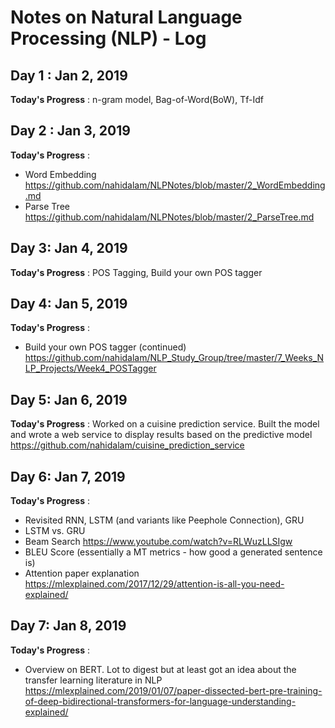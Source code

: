 # Notes on Natural Language Processing (NLP) - Log

## Day 1 : Jan 2, 2019

**Today's Progress** : n-gram model, Bag-of-Word(BoW), Tf-Idf

## Day 2 : Jan 3, 2019

**Today's Progress** :
- Word Embedding https://github.com/nahidalam/NLPNotes/blob/master/2_WordEmbedding.md
- Parse Tree https://github.com/nahidalam/NLPNotes/blob/master/2_ParseTree.md

## Day 3: Jan 4, 2019

**Today's Progress** : POS Tagging, Build your own POS tagger

## Day 4: Jan 5, 2019
**Today's Progress** :
- Build your own POS tagger (continued) https://github.com/nahidalam/NLP_Study_Group/tree/master/7_Weeks_NLP_Projects/Week4_POSTagger

## Day 5: Jan 6, 2019
**Today's Progress** : Worked on a cuisine prediction service. Built the model and wrote a web service to display results based on the predictive model https://github.com/nahidalam/cuisine_prediction_service

## Day 6: Jan 7, 2019
**Today's Progress** :

- Revisited RNN, LSTM (and variants like Peephole Connection), GRU
- LSTM vs. GRU
- Beam Search https://www.youtube.com/watch?v=RLWuzLLSIgw
- BLEU Score (essentially a MT metrics - how good a generated sentence is)
- Attention paper explanation https://mlexplained.com/2017/12/29/attention-is-all-you-need-explained/

## Day 7: Jan 8, 2019
**Today's Progress** :
- Overview on BERT. Lot to digest but at least got an idea about the transfer learning literature in NLP https://mlexplained.com/2019/01/07/paper-dissected-bert-pre-training-of-deep-bidirectional-transformers-for-language-understanding-explained/
